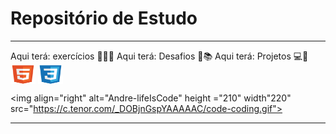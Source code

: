 <h1> Repositório de Estudo </h1>
<hr>



<p>Aqui terá: exercícios 🙅‍♂️💪  
Aqui terá: Desafios   🧩📚  
Aqui terá: Projetos   💻📌    

<img align="center" alt="Andre-HTML" height="30" width="40" src="https://raw.githubusercontent.com/devicons/devicon/master/icons/html5/html5-original.svg">
  <img align="center" alt="Andre-CSS" height="30" width="40" src="https://raw.githubusercontent.com/devicons/devicon/master/icons/css3/css3-original.svg">
   
  <img align="right" alt="Andre-lifeIsCode" height ="210" width"220" src="https://c.tenor.com/_DOBjnGspYAAAAAC/code-coding.gif">
 
 <hr>
</p>

